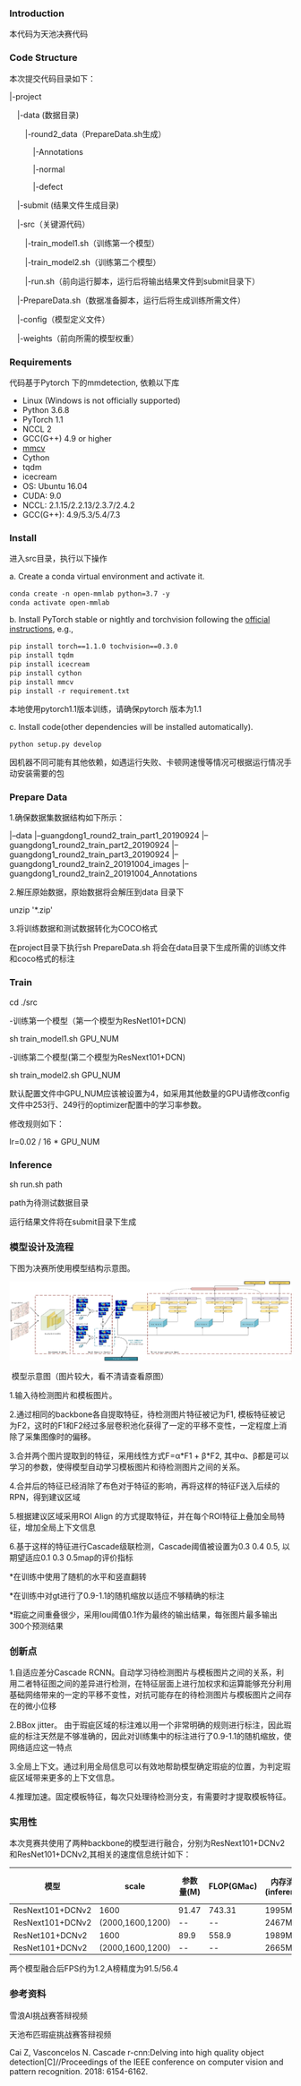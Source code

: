### Introduction

本代码为天池决赛代码

### Code Structure

本次提交代码目录如下：

|-project

&emsp;|-data (数据目录)

&emsp;&emsp;|-round2_data（PrepareData.sh生成）

&emsp;&emsp;&emsp;|-Annotations

&emsp;&emsp;&emsp;|-normal

&emsp;&emsp;&emsp;|-defect

&emsp;|-submit (结果文件生成目录)

&emsp;|-src（关键源代码）

&emsp;&emsp;|-train_model1.sh（训练第一个模型）

&emsp;&emsp;|-train_model2.sh（训练第二个模型）

&emsp;&emsp;|-run.sh（前向运行脚本，运行后将输出结果文件到submit目录下）

&emsp;|-PrepareData.sh（数据准备脚本，运行后将生成训练所需文件）

&emsp;|-config（模型定义文件）

&emsp;|-weights（前向所需的模型权重）

### Requirements

代码基于Pytorch 下的mmdetection, 依赖以下库

- Linux (Windows is not officially supported)
- Python 3.6.8 
- PyTorch 1.1
- NCCL 2
- GCC(G++) 4.9 or higher
- [mmcv](https://github.com/open-mmlab/mmcv)
- Cython
- tqdm
- icecream
- OS: Ubuntu 16.04
- CUDA: 9.0
- NCCL: 2.1.15/2.2.13/2.3.7/2.4.2
- GCC(G++): 4.9/5.3/5.4/7.3

### Install

进入src目录，执行以下操作

a. Create a conda virtual environment and activate it.

```
conda create -n open-mmlab python=3.7 -y
conda activate open-mmlab
```

b. Install PyTorch stable or nightly and torchvision following the [official instructions](https://pytorch.org/), e.g.,

```
pip install torch==1.1.0 tochvision==0.3.0
pip install tqdm
pip install icecream
pip install cython
pip install mmcv
pip install -r requirement.txt
```

本地使用pytorch1.1版本训练，请确保pytorch 版本为1.1

c. Install code(other dependencies will be installed automatically).

```
python setup.py develop
```

因机器不同可能有其他依赖，如遇运行失败、卡顿网速慢等情况可根据运行情况手动安装需要的包

### Prepare Data

1.确保数据集数据结构如下所示：

|–data
 	|–guangdong1_round2_train_part1_20190924
	|–guangdong1_round2_train_part2_20190924
 	|–guangdong1_round2_train_part3_20190924
	|–guangdong1_round2_train2_20191004_images
 	|–guangdong1_round2_train2_20191004_Annotations

2.解压原始数据，原始数据将会解压到data 目录下

unzip '*.zip'

3.将训练数据和测试数据转化为COCO格式

在project目录下执行sh PrepareData.sh 将会在data目录下生成所需的训练文件和coco格式的标注

### Train

cd ./src

-训练第一个模型（第一个模型为ResNet101+DCN)

sh train_model1.sh GPU_NUM

-训练第二个模型(第二个模型为ResNext101+DCN)

sh train_model2.sh GPU_NUM

默认配置文件中GPU_NUM应该被设置为4，如采用其他数量的GPU请修改config文件中253行、249行的optimizer配置中的学习率参数。

修改规则如下：

lr=0.02 / 16 * GPU_NUM

### Inference

sh run.sh path

path为待测试数据目录

运行结果文件将在submit目录下生成

### 模型设计及流程

下图为决赛所使用模型结构示意图。

![round2](./round2.jpg)

​							模型示意图（图片较大，看不清请查看原图）

1.输入待检测图片和模板图片。

2.通过相同的backbone各自提取特征，待检测图片特征被记为F1, 模板特征被记为F2，这时的F1和F2经过多层卷积池化获得了一定的平移不变性，一定程度上消除了采集图像时的偏移。

3.合并两个图片提取到的特征，采用线性方式F=α\*F1 + β\*F2, 其中α、β都是可以学习的参数，使得模型自动学习模板图片和待检测图片之间的关系。

4.合并后的特征已经消除了布色对于特征的影响，再将这样的特征F送入后续的RPN，得到建议区域

5.根据建议区域采用ROI Align 的方式提取特征，并在每个ROI特征上叠加全局特征，增加全局上下文信息

6.基于这样的特征进行Cascade级联检测，Cascade阈值被设置为0.3 0.4 0.5, 以期望适应0.1 0.3 0.5map的评价指标

*在训练中使用了随机的水平和竖直翻转

*在训练中对gt进行了0.9-1.1的随机缩放以适应不够精确的标注

*瑕疵之间重叠很少，采用Iou阈值0.1作为最终的输出结果，每张图片最多输出300个预测结果

### 创新点

1.自适应差分Cascade RCNN。自动学习待检测图片与模板图片之间的关系，利用二者特征图之间的差异进行检测，在特征层面上进行加权求和运算能够充分利用基础网络带来的一定的平移不变性，对抗可能存在的待检测图片与模板图片之间存在的微小位移

2.BBox jitter。 由于瑕疵区域的标注难以用一个非常明确的规则进行标注，因此瑕疵的标注天然是不够准确的，因此对训练集中的标注进行了0.9-1.1的随机缩放，使网络适应这一特点

3.全局上下文。通过利用全局信息可以有效地帮助模型确定瑕疵的位置，为判定瑕疵区域带来更多的上下文信息。

4.推理加速。固定模板特征，每次只处理待检测分支，有需要时才提取模板特征。

### 实用性

本次竞赛共使用了两种backbone的模型进行融合，分别为ResNext101+DCNv2 和ResNet101+DCNv2,其相关的速度信息统计如下：

| 模型             | scale            | 参数量(M) | FLOP(GMac) | 内存消耗(inference) | 训练时长(1080Ti*4) | 推理速度(FPS) | 精度（A榜）acc/map |
| ---------------- | ---------------- | --------- | ---------- | ------------------- | ------------------ | ------------- | ------------------ |
| ResNext101+DCNv2 | 1600             | 91.47     | 743.31     | 1995M               | --                 | 3.1           | --                 |
| ResNext101+DCNv2 | (2000,1600,1200) | --        | --         | 2467M               | 25h                | 1.5           | 91.498/55.8        |
| ResNet101+DCNv2  | 1600             | 89.9      | 558.9      | 1989M               | --                 | 3.9           | --                 |
| ResNet101+DCNv2  | (2000,1600,1200) | --        | --         | 2665M               | 20h                | 1.8           | 90.3 /52.8         |

两个模型融合后FPS约为1.2,A榜精度为91.5/56.4



### 参考资料

雪浪AI挑战赛答辩视频

天池布匹瑕疵挑战赛答辩视频

Cai Z, Vasconcelos N. Cascade r-cnn:Delving into high quality object detection[C]//Proceedings of the IEEE
conference on computer vision and pattern recognition. 2018: 6154-6162.